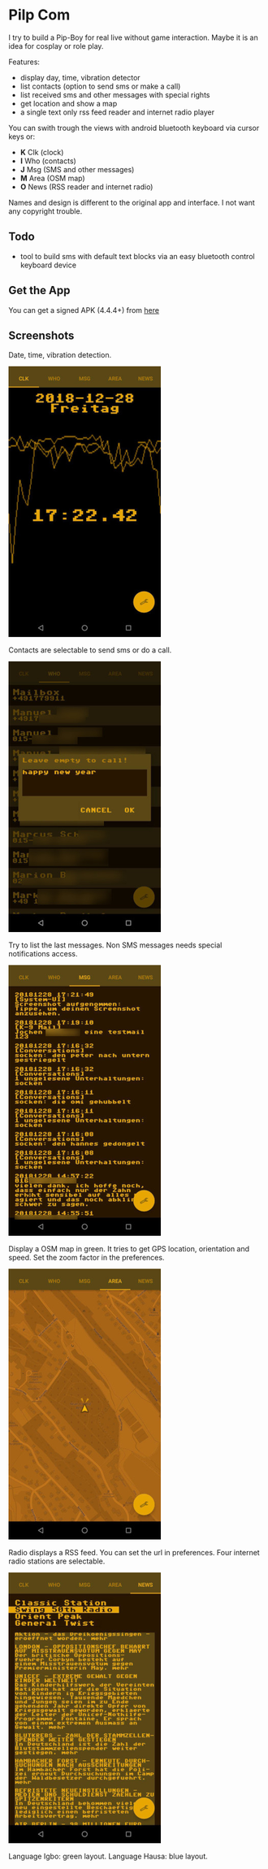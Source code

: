 # Pilp Com

I try to build a Pip-Boy for real live without game interaction. Maybe it is an idea for cosplay or role play.

Features:

- display day, time, vibration detector
- list contacts (option to send sms or make a call)
- list received sms and other messages with special rights
- get location and show a map
- a single text only rss feed reader and internet radio player

You can swith trough the views with android bluetooth keyboard via cursor keys or:

- **K** Clk (clock)
- **I** Who (contacts)
- **J** Msg (SMS and other messages)
- **M** Area (OSM map)
- **O** News (RSS reader and internet radio)

Names and design is different to the original app and interface. I not want any copyright trouble.

## Todo

- tool to build sms with default text blocks via an easy bluetooth control keyboard device

## Get the App

You can get a signed APK (4.4.4+) from [here](https://raw.githubusercontent.com/no-go/PilpCom/master/app/release/de.digisocken.pilp_com.apk)

## Screenshots

Date, time, vibration detection.

![Clk](img/clk.jpg)

Contacts are selectable to send sms or do a call.

![Who](img/who.jpg)

Try to list the last messages. Non SMS messages needs special notifications access.

![Msg](img/msg.jpg)

Display a OSM map in green. It tries to get GPS location, orientation and speed. Set the zoom factor in the preferences.

![Area](img/area.jpg)

Radio displays a RSS feed. You can set the url in preferences. Four internet radio stations are selectable.

![news](img/news.jpg)

Language Igbo: green layout.
Language Hausa: blue layout.
